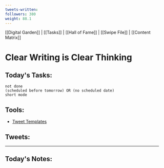 ```yaml
---
tweets-written: 
followers: 380
weight: 88.1
---
```

[[Digital Garden]] | [[Tasks]] | [[Hall of Fame]] | [[Swipe File]] | [[Content Matrix]]

# Clear Writing is Clear Thinking

## Today's Tasks:
```tasks
not done
(scheduled before tomorrow) OR (no scheduled date)
short mode
```

## Tools:
- [Tweet Templates](https://www.notion.so/100-Tweet-Templates-with-Examples-fbdcc37fc2e04447ac452d310094e9d1)

## Tweets:


---
## Today's Notes:

